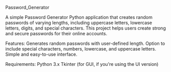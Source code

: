 Password_Generator

A simple Password Generator Python application that creates random passwords of varying lengths, including uppercase letters, lowercase letters, digits, and special characters. This project helps users create strong and secure passwords for their online accounts.

Features:
Generates random passwords with user-defined length.
Option to include special characters, numbers, lowercase, and uppercase letters.
Simple and easy-to-use interface.

Requirements:
Python 3.x
Tkinter (for GUI, if you're using the UI version)
